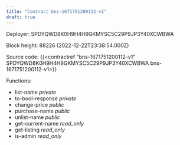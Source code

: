 ```yaml
---
title: "Contract bns-1671751200112-v1"
draft: true
---
```

Deployer: SPDYQWD8K0H9H4H9GKMYSC5C29P9JP3Y40XCWBWA


 



Block height: 88226 (2022-12-22T23:38:54.000Z)

Source code: {{<contractref "bns-1671751200112-v1" SPDYQWD8K0H9H4H9GKMYSC5C29P9JP3Y40XCWBWA bns-1671751200112-v1>}}

Functions:

* list-name _private_
* to-bool-response _private_
* change-price _public_
* purchase-name _public_
* unlist-name _public_
* get-current-name _read_only_
* get-listing _read_only_
* is-admin _read_only_
